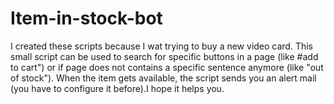 # Item-in-stock-bot
I created these scripts because I wat trying to buy a new video card. This small script can be used to search for specific buttons in a page (like #add to cart") or if page does not contains a specific sentence anymore (like "out of stock"). When the item gets available, the script sends you an alert mail (you have to configure it before).I hope it helps you.
